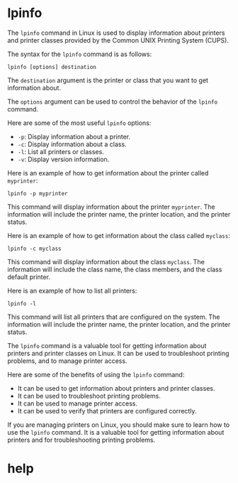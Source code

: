 # lpinfo

The `lpinfo` command in Linux is used to display information about printers and printer classes provided by the Common UNIX Printing System (CUPS). 

The syntax for the `lpinfo` command is as follows:

```
lpinfo [options] destination
```

The `destination` argument is the printer or class that you want to get information about.

The `options` argument can be used to control the behavior of the `lpinfo` command.

Here are some of the most useful `lpinfo` options:

* `-p`: Display information about a printer.
* `-c`: Display information about a class.
* `-l`: List all printers or classes.
* `-v`: Display version information.

Here is an example of how to get information about the printer called `myprinter`:

```
lpinfo -p myprinter
```

This command will display information about the printer `myprinter`. The information will include the printer name, the printer location, and the printer status.

Here is an example of how to get information about the class called `myclass`:

```
lpinfo -c myclass
```

This command will display information about the class `myclass`. The information will include the class name, the class members, and the class default printer.

Here is an example of how to list all printers:

```
lpinfo -l
```

This command will list all printers that are configured on the system. The information will include the printer name, the printer location, and the printer status.

The `lpinfo` command is a valuable tool for getting information about printers and printer classes on Linux. It can be used to troubleshoot printing problems, and to manage printer access.

Here are some of the benefits of using the `lpinfo` command:

* It can be used to get information about printers and printer classes.
* It can be used to troubleshoot printing problems.
* It can be used to manage printer access.
* It can be used to verify that printers are configured correctly.

If you are managing printers on Linux, you should make sure to learn how to use the `lpinfo` command. It is a valuable tool for getting information about printers and for troubleshooting printing problems.




# help 

```

```
